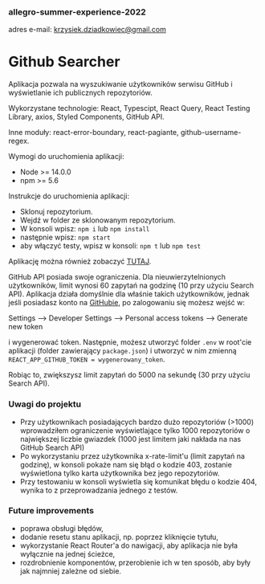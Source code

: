 ### allegro-summer-experience-2022
adres e-mail: krzysiek.dziadkowiec@gmail.com

# Github Searcher


Aplikacja pozwala na wyszukiwanie użytkowników serwisu GitHub i wyświetlanie ich publicznych repozytoriów. 

Wykorzystane technologie: React, Typescipt, React Query, React Testing Library, axios, Styled Components, GitHub API.

Inne moduły: react-error-boundary, react-pagiante, github-username-regex.

Wymogi do uruchomienia aplikacji: 
- Node >= 14.0.0 
- npm >= 5.6

Instrukcje do uruchomienia aplikacji:
- Sklonuj repozytorium.
- Wejdź w folder ze sklonowanym repozytorium.
- W konsoli wpisz: ```npm i``` lub ```npm install```
- następnie wpisz: ```npm start```
- aby włączyć testy, wpisz w konsoli: ```npm t``` lub ```npm test```

Aplikację można również zobaczyć [TUTAJ](https://dziadoou.github.io/).


GitHub API posiada swoje ograniczenia. Dla nieuwierzytelnionych użytkowników, limit wynosi 60 zapytań na godzinę (10 przy użyciu Search API). Aplikacja działa domyślnie dla właśnie takich użytkowników, jednak jeśli posiadasz konto na [GitHubie](https://github.com/), po zalogowaniu się możesz wejść w:

Settings -->  Developer Settings --> Personal access tokens --> Generate new token

i wygenerować token. Następnie, możesz utworzyć folder ```.env``` w root'cie aplikacji (folder zawierający ```package.json```) i utworzyć w nim zmienną
```REACT_APP_GITHUB_TOKEN = wygenerowany_token```. 

Robiąc to, zwiększysz limit zapytań do 5000 na sekundę (30 przy użyciu Search API).


### Uwagi do projektu

- Przy użytkownikach posiadających bardzo dużo repozytoriów (>1000) wprowadziłem ograniczenie wyświetlające tylko 1000 repozytoriów o największej liczbie gwiazdek (1000 jest limitem jaki nakłada na nas GitHub Search API)
- Po wykorzystaniu przez użytkownika x-rate-limit'u (limit zapytań na godzinę), w konsoli pokaże nam się błąd o kodzie 403, zostanie wyświetlona tylko karta użytkownika bez jego repozytoriów.
- Przy testowaniu w konsoli wyświetla się komunikat błędu o kodzie 404, wynika to z przeprowadzania jednego z testów.

### Future improvements
- poprawa obsługi błędów,
- dodanie resetu stanu aplikacji, np. poprzez kliknięcie tytułu,
- wykorzystanie React Router'a do nawigacji, aby aplikacja nie była wyłącznie na jednej ścieżce,
- rozdrobnienie komponentów, przerobienie ich w ten sposób, aby były jak najmniej zależne od siebie.
